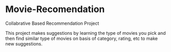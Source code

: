# Movie-Recomendation
Collabrative Based Recommendation Project

This project makes suggestions by learning the type of movies you pick and then find similar type of movies on basis of category, rating, etc to make new suggestions.
